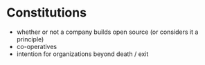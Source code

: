 # Constitutions

* whether or not a company builds open source (or considers it a principle)
* co-operatives
* intention for organizations beyond death / exit


